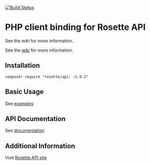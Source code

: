 [![Build Status](https://travis-ci.org/rosette-api/php.svg?branch=master)](https://travis-ci.org/rosette-api/php)

PHP client binding for Rosette API
==================================
See the wiki for more information.

See the [wiki](https://github.com/rosette-api/php/wiki) for more information.

Installation
------------

`composer require "rosette/api: ~1.0.1"`

Basic Usage
-----------

See [examples](examples)

API Documentation
-----------------

See [documentation](http://rosette-api.github.io/php)

Additional Information
----------------------

Visit [Rosette API site](https://developer.rosette.com)
